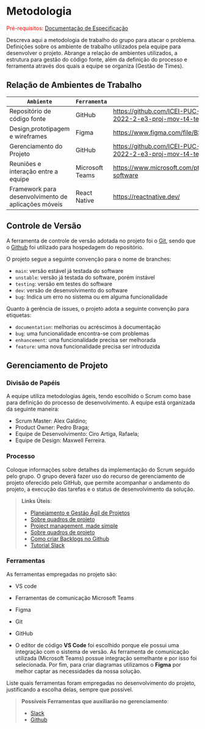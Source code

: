 
# Metodologia

<span style="color:red">Pré-requisitos: <a href="2-Especificação do Projeto.md"> Documentação de Especificação</a></span>

Descreva aqui a metodologia de trabalho do grupo para atacar o problema. Definições sobre os ambiente de trabalho utilizados pela  equipe para desenvolver o projeto. Abrange a relação de ambientes utilizados, a estrutura para gestão do código fonte, além da definição do processo e ferramenta através dos quais a equipe se organiza (Gestão de Times).

## Relação de Ambientes de Trabalho

|`Ambiente`|`Ferramenta`|`Links`                 |
|--------------------|------------------------------------|----------------------------------------|
|Repositório de código fonte | GitHub |https://github.com/ICEI-PUC-Minas-PMV-ADS/pmv-ads-2022-2-e3-proj-mov-t4-team-ong               |
|Design,prototipagem e wireframes  | Figma |https://www.figma.com/file/BSNCTduV6hcwFhmhMf8rIM/Untitled  |
|Gerenciamento do Projeto | GitHub | https://github.com/ICEI-PUC-Minas-PMV-ADS/pmv-ads-2022-2-e3-proj-mov-t4-team-ong              |
|Reuniões e interação entre a equipe | Microsoft Teams |https://www.microsoft.com/pt-br/microsoft-teams/group-chat-software              |
|Framework para desenvolvimento de aplicações móveis | React Native| https://reactnative.dev/          |


## Controle de Versão

A ferramenta de controle de versão adotada no projeto foi o
[Git](https://git-scm.com/), sendo que o [Github](https://github.com)
foi utilizado para hospedagem do repositório.

O projeto segue a seguinte convenção para o nome de branches:

- `main`: versão estável já testada do software
- `unstable`: versão já testada do software, porém instável
- `testing`: versão em testes do software
- `dev`: versão de desenvolvimento do software
- `bug`:  Indica um erro no sistema ou em alguma funcionalidade

Quanto à gerência de issues, o projeto adota a seguinte convenção para
etiquetas:

- `documentation`: melhorias ou acréscimos à documentação
- `bug`: uma funcionalidade encontra-se com problemas
- `enhancement`: uma funcionalidade precisa ser melhorada
- `feature`: uma nova funcionalidade precisa ser introduzida

## Gerenciamento de Projeto

### Divisão de Papéis

A equipe utiliza metodologias ágeis, tendo escolhido o Scrum como base para definição do processo de desenvolvimento. A equipe está organizada da seguinte maneira:

- Scrum Master: Alex Galdino;
- Product Owner: Pedro Braga;
- Equipe de Desenvolvimento: Ciro Artiga, Rafaela;
- Equipe de Design: Maxwell Ferreira.

### Processo

Coloque  informações sobre detalhes da implementação do Scrum seguido pelo grupo. O grupo deverá fazer uso do recurso de gerenciamento de projeto oferecido pelo GitHub, que permite acompanhar o andamento do projeto, a execução das tarefas e o status de desenvolvimento da solução.
 
> **Links Úteis**:
> - [Planejamento e Gestáo Ágil de Projetos](https://pucminas.instructure.com/courses/87878/pages/unidade-2-tema-2-utilizacao-de-ferramentas-para-controle-de-versoes-de-software)
> - [Sobre quadros de projeto](https://docs.github.com/pt/issues/organizing-your-work-with-project-boards/managing-project-boards/about-project-boards)
> - [Project management, made simple](https://github.com/features/project-management/)
> - [Sobre quadros de projeto](https://docs.github.com/pt/github/managing-your-work-on-github/about-project-boards)
> - [Como criar Backlogs no Github](https://www.youtube.com/watch?v=RXEy6CFu9Hk)
> - [Tutorial Slack](https://slack.com/intl/en-br/)

### Ferramentas

As ferramentas empregadas no projeto são:

- VS code 
- Ferramentas de comunicação Microsoft Teams 
- Figma
- Git
- GitHub

- O editor de código **VS Code** foi escolhido porque ele possui uma integração com o sistema de versão. As ferramenta de comunicação utilizada (Microsoft Teams) possue integração semelhante e por isso foi selecionada. Por fim, para criar diagramas utilizamos o **Figma** por melhor captar as necessidades da nossa solução.

Liste quais ferramentas foram empregadas no desenvolvimento do projeto, justificando a escolha delas, sempre que possível.
 
> **Possíveis Ferramentas que auxiliarão no gerenciamento**: 
> - [Slack](https://slack.com/)
> - [Github](https://github.com/)
